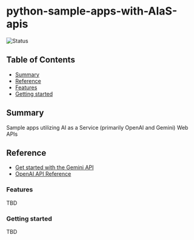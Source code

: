 # python-sample-apps-with-AIaS-apis

![Status](https://img.shields.io/badge/Status-On%20Hold-orange)

## Table of Contents

+ [Summary](#summary)
+ [Reference](#reference)
+ [Features](#features)
+ [Getting started](#getting-started)

## Summary

Sample apps utilizing AI as a Service (primarily OpenAI and Gemini) Web APIs

## Reference

- [Get started with the Gemini API](https://ai.google.dev/docs)
- [OpenAI API Reference](https://platform.openai.com/docs/api-reference/introduction)

### Features

TBD

### Getting started

TBD
